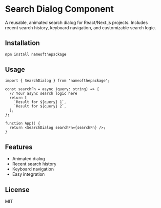 # Search Dialog Component

A reusable, animated search dialog for React/Next.js projects. Includes recent search history, keyboard navigation, and customizable search logic.

## Installation

```bash
npm install nameofthepackage
```

## Usage

```tsx
import { SearchDialog } from 'nameofthepackage';

const searchFn = async (query: string) => {
  // Your async search logic here
  return [
    `Result for ${query} 1`,
    `Result for ${query} 2`,
  ];
};

function App() {
  return <SearchDialog searchFn={searchFn} />;
}
```

## Features
- Animated dialog
- Recent search history
- Keyboard navigation
- Easy integration

## License
MIT 
